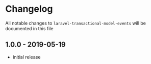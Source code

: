 # Changelog

All notable changes to `laravel-transactional-model-events` will be documented in this file

## 1.0.0 - 2019-05-19

- initial release

